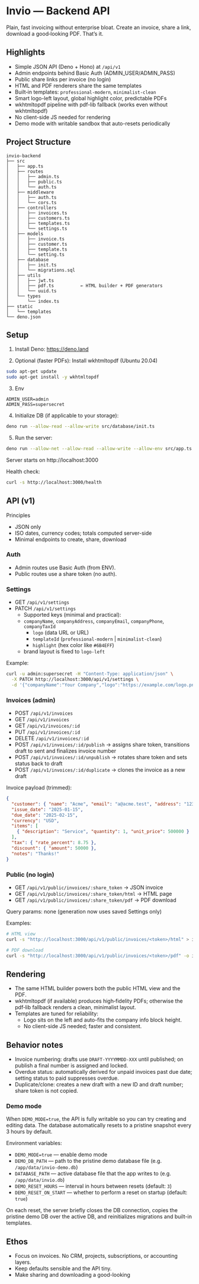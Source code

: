 # Invio — Backend API

Plain, fast invoicing without enterprise bloat. Create an invoice, share a link,
download a good‑looking PDF. That’s it.

## Highlights

- Simple JSON API (Deno + Hono) at `/api/v1`
- Admin endpoints behind Basic Auth (ADMIN_USER/ADMIN_PASS)
- Public share links per invoice (no login)
- HTML and PDF renderers share the same templates
- Built‑in templates: `professional-modern`, `minimalist-clean`
- Smart logo-left layout, global highlight color, predictable PDFs
- wkhtmltopdf pipeline with pdf-lib fallback (works even without wkhtmltopdf)
- No client-side JS needed for rendering
- Demo mode with writable sandbox that auto-resets periodically

## Project Structure

```
invio-backend
├── src
│   ├── app.ts
│   ├── routes
│   │   ├── admin.ts
│   │   ├── public.ts
│   │   └── auth.ts
│   ├── middleware
│   │   ├── auth.ts
│   │   └── cors.ts
│   ├── controllers
│   │   ├── invoices.ts
│   │   ├── customers.ts
│   │   ├── templates.ts
│   │   └── settings.ts
│   ├── models
│   │   ├── invoice.ts
│   │   ├── customer.ts
│   │   ├── template.ts
│   │   └── setting.ts
│   ├── database
│   │   ├── init.ts
│   │   └── migrations.sql
│   ├── utils
│   │   ├── jwt.ts
│   │   ├── pdf.ts          ← HTML builder + PDF generators
│   │   └── uuid.ts
│   └── types
│       └── index.ts
├── static
│   └── templates
└── deno.json
```

## Setup

1. Install Deno: https://deno.land

2. Optional (faster PDFs): Install wkhtmltopdf (Ubuntu 20.04)

```bash
sudo apt-get update
sudo apt-get install -y wkhtmltopdf
```

3. Env

```
ADMIN_USER=admin
ADMIN_PASS=supersecret
```

4. Initialize DB (if applicable to your storage):

```bash
deno run --allow-read --allow-write src/database/init.ts
```

5. Run the server:

```bash
deno run --allow-net --allow-read --allow-write --allow-env src/app.ts
```

Server starts on http://localhost:3000

Health check:

```bash
curl -s http://localhost:3000/health
```

## API (v1)

Principles

- JSON only
- ISO dates, currency codes; totals computed server-side
- Minimal endpoints to create, share, download

### Auth

- Admin routes use Basic Auth (from ENV).
- Public routes use a share token (no auth).

### Settings

- GET `/api/v1/settings`
- PATCH `/api/v1/settings`
  - Supported keys (minimal and practical):
  - `companyName`, `companyAddress`, `companyEmail`, `companyPhone`,
    `companyTaxId`
    - `logo` (data URL or URL)
    - `templateId` (`professional-modern` | `minimalist-clean`)
    - `highlight` (hex color like `#6B4EFF`)
  - brand layout is fixed to `logo-left`

Example:

```bash
curl -u admin:supersecret -H "Content-Type: application/json" \
  -X PATCH http://localhost:3000/api/v1/settings \
  -d '{"companyName":"Your Company","logo":"https://example.com/logo.png","templateId":"professional-modern","highlight":"#6B4EFF"}'
```

### Invoices (admin)

- POST `/api/v1/invoices`
- GET `/api/v1/invoices`
- GET `/api/v1/invoices/:id`
- PUT `/api/v1/invoices/:id`
- DELETE `/api/v1/invoices/:id`
- POST `/api/v1/invoices/:id/publish` → assigns share token, transitions draft
  to sent and finalizes invoice number
- POST `/api/v1/invoices/:id/unpublish` → rotates share token and sets status
  back to draft
- POST `/api/v1/invoices/:id/duplicate` → clones the invoice as a new draft

Invoice payload (trimmed):

```json
{
  "customer": { "name": "Acme", "email": "a@acme.test", "address": "123 Road" },
  "issue_date": "2025-01-15",
  "due_date": "2025-02-15",
  "currency": "USD",
  "items": [
    { "description": "Service", "quantity": 1, "unit_price": 500000 }
  ],
  "tax": { "rate_percent": 8.75 },
  "discount": { "amount": 50000 },
  "notes": "Thanks!"
}
```

### Public (no login)

- GET `/api/v1/public/invoices/:share_token` → JSON invoice
- GET `/api/v1/public/invoices/:share_token/html` → HTML page
- GET `/api/v1/public/invoices/:share_token/pdf` → PDF download

Query params: none (generation now uses saved Settings only)

Examples:

```bash
# HTML view
curl -s "http://localhost:3000/api/v1/public/invoices/<token>/html" > invoice.html

# PDF download
curl -s "http://localhost:3000/api/v1/public/invoices/<token>/pdf" -o invoice.pdf
```

## Rendering

- The same HTML builder powers both the public HTML view and the PDF.
- wkhtmltopdf (if available) produces high‑fidelity PDFs; otherwise the pdf‑lib
  fallback renders a clean, minimalist layout.
- Templates are tuned for reliability:
  - Logo sits on the left and auto-fits the company info block height.
  - No client-side JS needed; faster and consistent.

## Behavior notes

- Invoice numbering: drafts use `DRAFT-YYYYMMDD-XXX` until published; on publish
  a final number is assigned and locked.
- Overdue status: automatically derived for unpaid invoices past due date;
  setting status to paid suppresses overdue.
- Duplicate/clone: creates a new draft with a new ID and draft number; share
  token is not copied.

### Demo mode

When `DEMO_MODE=true`, the API is fully writable so you can try creating and editing
data. The database automatically resets to a pristine snapshot every 3 hours by default.

Environment variables:

- `DEMO_MODE=true` — enable demo mode
- `DEMO_DB_PATH` — path to the pristine demo database file (e.g. `/app/data/invio-demo.db`)
- `DATABASE_PATH` — active database file that the app writes to (e.g. `/app/data/invio.db`)
- `DEMO_RESET_HOURS` — interval in hours between resets (default: `3`)
- `DEMO_RESET_ON_START` — whether to perform a reset on startup (default: `true`)

On each reset, the server briefly closes the DB connection, copies the pristine
demo DB over the active DB, and reinitializes migrations and built-in templates.

## Ethos

- Focus on invoices. No CRM, projects, subscriptions, or accounting layers.
- Keep defaults sensible and the API tiny.
- Make sharing and downloading a good-looking
